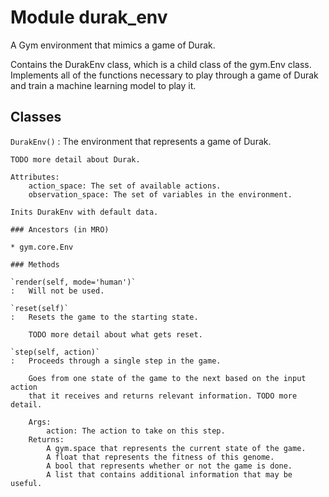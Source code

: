 Module durak_env
================
A Gym environment that mimics a game of Durak.

Contains the DurakEnv class, which is a child class of the gym.Env class.
Implements all of the functions necessary to play through a game of Durak and
train a machine learning model to play it.

Classes
-------

`DurakEnv()`
:   The environment that represents a game of Durak.
    
    TODO more detail about Durak.
    
    Attributes:
        action_space: The set of available actions.
        observation_space: The set of variables in the environment.
    
    Inits DurakEnv with default data.

    ### Ancestors (in MRO)

    * gym.core.Env

    ### Methods

    `render(self, mode='human')`
    :   Will not be used.

    `reset(self)`
    :   Resets the game to the starting state.
        
        TODO more detail about what gets reset.

    `step(self, action)`
    :   Proceeds through a single step in the game.
        
        Goes from one state of the game to the next based on the input action
        that it receives and returns relevant information. TODO more detail.
        
        Args:
            action: The action to take on this step.
        Returns:
            A gym.space that represents the current state of the game.
            A float that represents the fitness of this genome.
            A bool that represents whether or not the game is done.
            A list that contains additional information that may be useful.